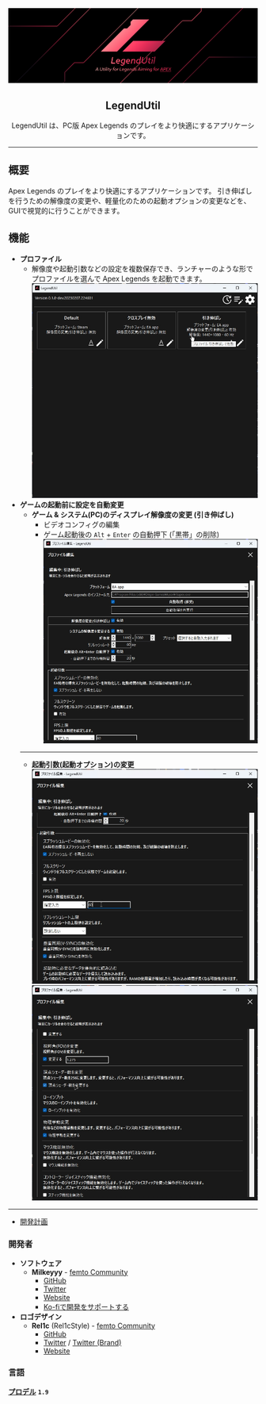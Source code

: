 <div align="center">
<img src="https://github.com/femtoCommunity/LegendUtil/blob/main/Resources/Logo/LegendUtil_Banner.png?raw=true" alt="LegendUtil Banner" title="LegendUtil">
</div>
<h2 align="center">LegendUtil</h2>
<p align="center">LegendUtil は、PC版 Apex Legends のプレイをより快適にするアプリケーションです。</p>

---

## 概要
Apex Legends のプレイをより快適にするアプリケーションです。
引き伸ばしを行うための解像度の変更や、軽量化のための起動オプションの変更などを、GUIで視覚的に行うことができます。

## 機能
- **プロファイル**
	- 解像度や起動引数などの設定を複数保存でき、ランチャーのような形でプロファイルを選んで Apex Legends を起動できます。
  ![Main Panel Preview 1](https://github.com/femtoCommunity/LegendUtil/blob/main/Resources/Previews/MainPanel_1.jpeg)
- **ゲームの起動前に設定を自動変更**
  - **ゲーム & システム(PC)のディスプレイ解像度の変更 (引き伸ばし)**
  	- ビデオコンフィグの編集
    - ゲーム起動後の `Alt` + `Enter` の自動押下 (「黒帯」の削除)
  ![Profile Edit Panel Preview 1](https://github.com/femtoCommunity/LegendUtil/blob/main/Resources/Previews/ProfileEditPanel_1.jpeg)
  ---
  - **起動引数(起動オプション)の変更**
  ![Profile Edit Panel Preview 2](https://github.com/femtoCommunity/LegendUtil/blob/main/Resources/Previews/ProfileEditPanel_2.jpeg)
  ![Profile Edit Panel Preview 3](https://github.com/femtoCommunity/LegendUtil/blob/main/Resources/Previews/ProfileEditPanel_3.jpeg)

---

- [開発計画](https://github.com/orgs/femtoCommunity/projects/1/views/2?layout=board)

### 開発者
- **ソフトウェア**
  - **Milkeyyy** - [femto Community](https://femtocommunity.com/)
    - [GitHub](https://github.com/Milkeyyy)
    - [Twitter](https://twitter.com/Milkeyyy_53)
    - [Website](https://milkeyyy.com/)
    - [Ko-fiで開発をサポートする](https://ko-fi.com/milkeyyy)
- **ロゴデザイン**
  - **Rel1c** (Rel1cStyle) - [femto Community](https://femtocommunity.com/)
    - [GitHub](https://github.com/Rel1c393)
    - [Twitter](https://twitter.com/Apex_tyaneko) / [Twitter (Brand)](https://twitter.com/Rel1cStyle)
    - [Website](https://rel1c.work/)

### 言語
[**プロデル**](https://produ.irelang.jp/) **`1.9`**